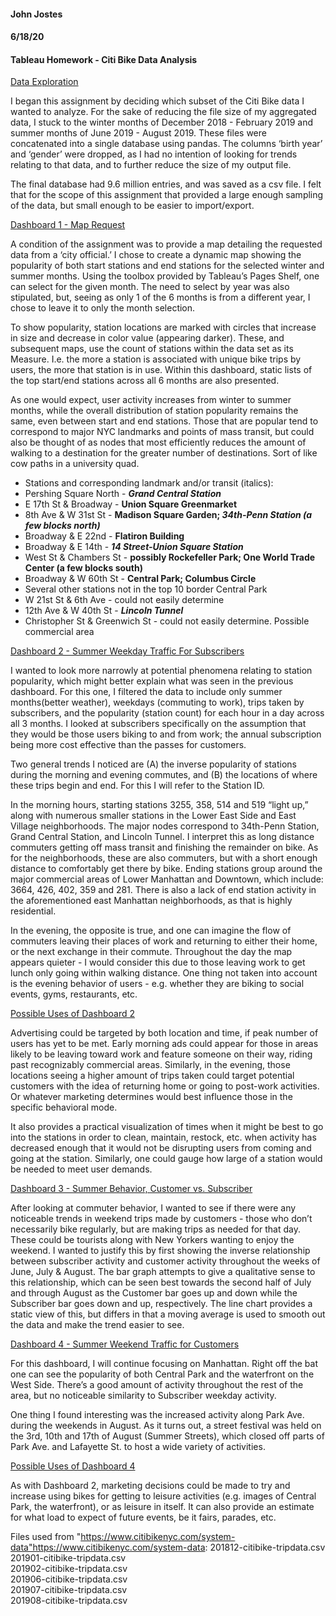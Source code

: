 <h4>John Jostes</h4>
<h4>6/18/20</h4>


<h4>Tableau Homework - Citi Bike Data Analysis</h4>


<ins>Data Exploration</ins>

I began this assignment by deciding which subset of the Citi Bike data I wanted to analyze. For the sake of reducing the file size of my aggregated data, I stuck to the winter months of December 2018 - February 2019 and summer months of June 2019 - August 2019. These files were concatenated into a single database using pandas. The columns ‘birth year’ and ‘gender’ were dropped, as I had no intention of looking for trends relating to that data, and to further reduce the size of my output file. 

The final database had 9.6 million entries, and was saved as a csv file. I felt that for the scope of this assignment that provided a large enough sampling of the data, but small enough to be easier to import/export. 

<ins>Dashboard 1 - Map Request</ins>

A condition of the assignment was to provide a map detailing the requested data from a ‘city official.’ I chose to create a dynamic map showing the popularity of both start stations and end stations for the selected winter and summer months. Using the toolbox provided by Tableau’s Pages Shelf, one can select for the given month. The need to select by year was also stipulated, but, seeing as only 1 of the 6 months is from a different year, I chose to leave it to only the month selection.

To show popularity, station locations are marked with circles that increase in size and decrease in color value (appearing darker). These, and subsequent maps, use the count of stations within the data set as its Measure. I.e. the more a station is associated with unique bike trips by users, the more that station is in use. Within this dashboard, static lists of the top start/end stations across all 6 months are also presented. 

As one would expect, user activity increases from winter to summer months, while the overall distribution of station popularity remains the same, even between start and end stations. Those that are popular tend to correspond to major NYC landmarks and points of mass transit, but could also be thought of as nodes that most efficiently reduces the amount of walking to a destination for the greater number of destinations. Sort of like cow paths in a university quad.

<ul>
	<li>Stations and corresponding landmark and/or transit (italics):</li>
	<li>Pershing Square North - <b><i>Grand Central Station</i></b></li>
	<li>E 17th St & Broadway - <b>Union Square Greenmarket</b></li>
	<li>8th Ave & W 31st St - <b>Madison Square Garden; <i>34th-Penn Station (a few blocks north)</i></b></li>
	<li>Broadway & E 22nd - <b>Flatiron Building</b></li>
	<li>Broadway & E 14th - <b><i>14 Street-Union Square Station</i></b></li>
	<li>West St & Chambers St - <b>possibly Rockefeller Park; One World Trade Center (a few blocks south)</b></li>
	<li>Broadway & W 60th St - <b>Central Park; Columbus Circle</b></li>
	<li>Several other stations not in the top 10 border Central Park</li>
	<li>W 21st St & 6th Ave - could not easily determine</li>
	<li>12th Ave & W 40th St - <b><i>Lincoln Tunnel</i></b></li>
	<li>Christopher St & Greenwich St - could not easily determine. Possible commercial area</li>
</ul>

<ins>Dashboard 2 - Summer Weekday Traffic For Subscribers</ins>

I wanted to look more narrowly at potential phenomena relating to station popularity, which might better explain what was seen in the previous dashboard. For this one, I filtered the data to include only summer months(better weather), weekdays (commuting to work), trips taken by subscribers, and the popularity (station count) for each hour in a day across all 3 months. I looked at subscribers specifically on the assumption that they would be those users biking to and from work; the annual subscription being more cost effective than the passes for customers. 

Two general trends I noticed are (A) the inverse popularity of stations during the morning and evening commutes, and (B) the locations of where these trips begin and end. For this I will refer to the Station ID.
 
In the morning hours, starting stations 3255, 358, 514 and 519 “light up,” along with numerous smaller stations in the Lower East Side and East Village neighborhoods. The major nodes correspond to 34th-Penn Station, Grand Central Station, and Lincoln Tunnel. I interpret this as long distance commuters getting off mass transit and finishing the remainder on bike. As for the neighborhoods, these are also commuters, but with a short enough distance to comfortably get there by bike. 
	Ending stations group around the major commercial areas of Lower Manhattan and Downtown, which include: 3664, 426, 402, 359 and 281. There is also a lack of end station activity in the aforementioned east Manhattan neighborhoods, as that is highly residential. 

In the evening, the opposite is true, and one can imagine the flow of commuters leaving their places of work and returning to either their home, or the next exchange in their commute. Throughout the day the map appears quieter - I would consider this due to those leaving work to get lunch only going within walking distance. One thing not taken into account is the evening behavior of users - e.g. whether they are biking to social events, gyms, restaurants, etc. 

<ins>Possible Uses of Dashboard 2</ins>

Advertising could be targeted by both location and time, if peak number of users has yet to be met. Early morning ads could appear for those in areas likely to be leaving toward work and feature someone on their way, riding past recognizably commercial areas. Similarly, in the evening, those locations seeing a higher amount of trips taken could target potential customers with the idea of returning home or going to post-work activities. Or whatever marketing determines would best influence those in the specific behavioral mode. 

It also provides a practical visualization of times when it might be best to go into the stations in order to clean, maintain, restock, etc. when activity has decreased enough that it would not be disrupting users from coming and going at the station. Similarly, one could gauge how large of a station would be needed to meet user demands. 


<ins>Dashboard 3 - Summer Behavior, Customer vs. Subscriber</ins>

After looking at commuter behavior, I wanted to see if there were any noticeable trends in weekend trips made by customers - those who don’t necessarily bike regularly, but are making trips as needed for that day. These could be tourists along with New Yorkers wanting to enjoy the weekend. I wanted to justify this by first showing the inverse relationship between subscriber activity and customer activity throughout the weeks of June, July & August. The bar graph attempts to give a qualitative sense to this relationship, which can be seen best towards the second half of July and through August as the Customer bar goes up and down while the Subscriber bar goes down and up, respectively. The line chart provides a static view of this, but differs in that a moving average is used to smooth out the data and make the trend easier to see.

<ins>Dashboard 4 - Summer Weekend Traffic for Customers</ins>

For this dashboard, I will continue focusing on Manhattan. Right off the bat one can see the popularity of both Central Park and the waterfront on the West Side. There’s a good amount of activity throughout the rest of the area, but no noticeable similarity to Subscriber weekday activity. 

One thing I found interesting was the increased activity along Park Ave. during the weekends in August. As it turns out, a street festival was held on the 3rd, 10th and 17th of August (Summer Streets), which closed off parts of Park Ave. and Lafayette St. to host a wide variety of activities.

<ins>Possible Uses of Dashboard 4</ins>

As with Dashboard 2, marketing decisions could be made to try and increase using bikes for getting to leisure activities (e.g. images of Central Park, the waterfront), or as leisure in itself. It can also provide an estimate for what load to expect of future events, be it fairs, parades, etc. 

Files used from "https://www.citibikenyc.com/system-data"https://www.citibikenyc.com/system-data:
201812-citibike-tripdata.csv</br>
201901-citibike-tripdata.csv</br>
201902-citibike-tripdata.csv</br>
201906-citibike-tripdata.csv</br>
201907-citibike-tripdata.csv</br>
201908-citibike-tripdata.csv</br>
